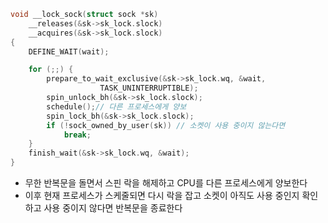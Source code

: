 ```c title=__lock_sock()
void __lock_sock(struct sock *sk)
	__releases(&sk->sk_lock.slock)
	__acquires(&sk->sk_lock.slock)
{
	DEFINE_WAIT(wait);

	for (;;) {
		prepare_to_wait_exclusive(&sk->sk_lock.wq, &wait,
					TASK_UNINTERRUPTIBLE);
		spin_unlock_bh(&sk->sk_lock.slock);
		schedule();// 다른 프로세스에게 양보
		spin_lock_bh(&sk->sk_lock.slock);
		if (!sock_owned_by_user(sk)) // 소켓이 사용 중이지 않는다면
			break;
	}
	finish_wait(&sk->sk_lock.wq, &wait);
}
```

- 무한 반복문을 돌면서 스핀 락을 해제하고 CPU를 다른 프로세스에게 양보한다
- 이후 현재 프로세스가 스케줄되면 다시 락을 잡고 소켓이 아직도 사용 중인지 확인하고 사용 중이지 않다면 반복문을 종료한다